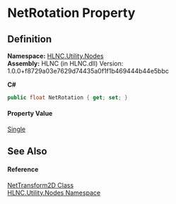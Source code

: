 # NetRotation Property




## Definition
**Namespace:** <a href="N_HLNC_Utility_Nodes">HLNC.Utility.Nodes</a>  
**Assembly:** HLNC (in HLNC.dll) Version: 1.0.0+f8729a03e7629d74435a0f1f1b469444b44e5bbc

**C#**
``` C#
public float NetRotation { get; set; }
```



#### Property Value
<a href="https://learn.microsoft.com/dotnet/api/system.single" target="_blank" rel="noopener noreferrer">Single</a>

## See Also


#### Reference
<a href="T_HLNC_Utility_Nodes_NetTransform2D">NetTransform2D Class</a>  
<a href="N_HLNC_Utility_Nodes">HLNC.Utility.Nodes Namespace</a>  
